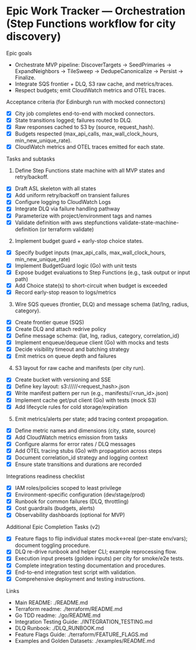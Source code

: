 # Epic Work Tracker — Orchestration (Step Functions workflow for city discovery)

Epic goals
- Orchestrate MVP pipeline: DiscoverTargets → SeedPrimaries → ExpandNeighbors → TileSweep → DedupeCanonicalize → Persist → Finalize.
- Integrate SQS frontier + DLQ, S3 raw cache, and metrics/traces.
- Respect budgets; emit CloudWatch metrics and OTEL traces.

Acceptance criteria (for Edinburgh run with mocked connectors)
- [x] City job completes end-to-end with mocked connectors.
- [x] State transitions logged; failures routed to DLQ.
- [x] Raw responses cached to S3 by (source, request_hash).
- [x] Budgets respected (max_api_calls, max_wall_clock_hours, min_new_unique_rate).
- [x] CloudWatch metrics and OTEL traces emitted for each state.

Tasks and subtasks

1) Define Step Functions state machine with all MVP states and retry/backoff.
- [x] Draft ASL skeleton with all states
- [x] Add uniform retry/backoff on transient failures
- [x] Configure logging to CloudWatch Logs
- [x] Integrate DLQ via failure handling pathway
- [x] Parameterize with project/environment tags and names
- [x] Validate definition with aws stepfunctions validate-state-machine-definition (or terraform validate)

2) Implement budget guard + early-stop choice states.
- [x] Specify budget inputs (max_api_calls, max_wall_clock_hours, min_new_unique_rate)
- [x] Implement BudgetGuard logic (Go) with unit tests
- [x] Expose budget evaluations to Step Functions (e.g., task output or input path)
- [x] Add Choice state(s) to short-circuit when budget is exceeded
- [x] Record early-stop reason to logs/metrics

3) Wire SQS queues (frontier, DLQ) and message schema (lat/lng, radius, category).
- [x] Create frontier queue (SQS)
- [x] Create DLQ and attach redrive policy
- [x] Define message schema: {lat, lng, radius, category, correlation_id}
- [x] Implement enqueue/dequeue client (Go) with mocks and tests
- [x] Decide visibility timeout and batching strategy
- [x] Emit metrics on queue depth and failures

4) S3 layout for raw cache and manifests (per city run).
- [x] Create bucket with versioning and SSE
- [x] Define key layout: s3://<bucket>/<city>/<source>/<request_hash>.json
- [x] Write manifest pattern per run (e.g., manifests/<city>/<run_id>.json)
- [x] Implement cache get/put client (Go) with tests (mock S3)
- [x] Add lifecycle rules for cold storage/expiration

5) Emit metrics/alerts per state; add tracing context propagation.
- [x] Define metric names and dimensions (city, state, source)
- [x] Add CloudWatch metrics emission from tasks
- [x] Configure alarms for error rates / DLQ messages
- [x] Add OTEL tracing stubs (Go) with propagation across steps
- [x] Document correlation_id strategy and logging context
- [x] Ensure state transitions and durations are recorded

Integrations readiness checklist
- [x] IAM roles/policies scoped to least privilege
- [x] Environment-specific configuration (dev/stage/prod)
- [x] Runbook for common failures (DLQ, throttling)
- [x] Cost guardrails (budgets, alerts)
- [x] Observability dashboards (optional for MVP)

Additional Epic Completion Tasks (v2)
- [x] Feature flags to flip individual states mock↔real (per-state env/vars); document toggling procedure.
- [x] DLQ re-drive runbook and helper CLI; example reprocessing flow.
- [x] Execution input presets (golden inputs) per city for smoke/e2e tests.
- [x] Complete integration testing documentation and procedures.
- [x] End-to-end integration test script with validation.
- [x] Comprehensive deployment and testing instructions.

Links
- Main README: ./README.md
- Terraform readme: ./terraform/README.md
- Go TDD readme: ./go/README.md
- Integration Testing Guide: ./INTEGRATION_TESTING.md
- DLQ Runbook: ./DLQ_RUNBOOK.md
- Feature Flags Guide: ./terraform/FEATURE_FLAGS.md
- Examples and Golden Datasets: ./examples/README.md